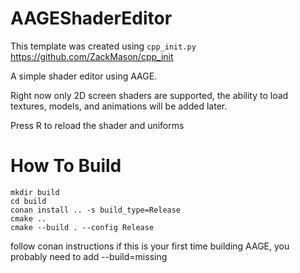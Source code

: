 # AAGEShaderEditor

This template was created using `cpp_init.py` https://github.com/ZackMason/cpp_init

A simple shader editor using AAGE.

Right now only 2D screen shaders are supported, the ability to load textures, models, and animations will be added later.

Press R to reload the shader and uniforms

# How To Build 

```
mkdir build
cd build
conan install .. -s build_type=Release
cmake ..
cmake --build . --config Release
```

follow conan instructions if this is your first time building AAGE, you probably need to add --build=missing

